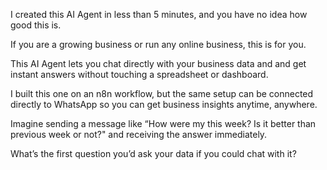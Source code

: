 I created this AI Agent in less than 5 minutes, and you have no idea how good this is.

If you are a growing business or run any online business, this is for you.

This AI Agent lets you chat directly with your business data and and get instant answers without touching a spreadsheet or dashboard. 

I built this one on an n8n workflow, but the same setup can be connected directly to WhatsApp so you can get business insights anytime, anywhere.



Imagine sending a message like “How were my this week? Is it better than previous week or not?" and receiving the answer immediately.



What’s the first question you’d ask your data if you could chat with it?

